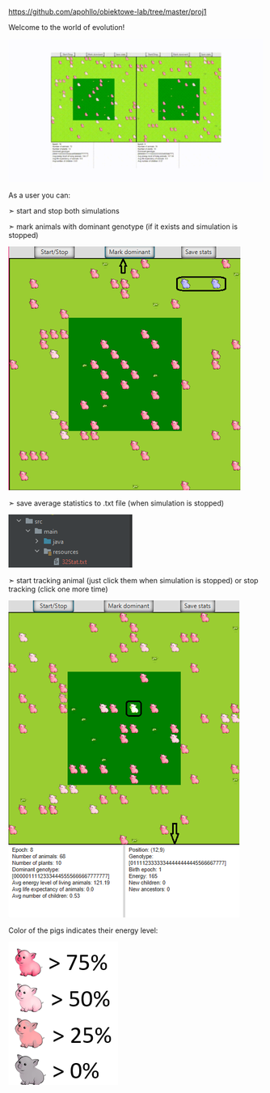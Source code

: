 https://github.com/apohllo/obiektowe-lab/tree/master/proj1

Welcome to the world of evolution!

![Evolution.gif](ReadmeFiles/Evolution.gif)

As a user you can:

➣ start and stop both simulations

➣ mark animals with dominant genotype (if it exists  and simulation is stopped)

![MarkDominantGenotype.png](ReadmeFiles/MarkDominantGenotype.png)

➣ save average statistics to .txt file (when simulation is stopped)

![Statistics.png](ReadmeFiles/Statistics.png)

➣ start tracking animal (just click them when simulation is stopped) or stop tracking (click one more time)

![TrackAnimal.png](ReadmeFiles/TrackAnimal.png)

Color of the pigs indicates their energy level:

![EnergyLevel.png](ReadmeFiles/EnergyLevel.png)
